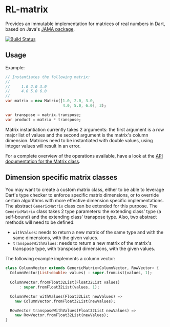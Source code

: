 # RL-matrix

Provides an immutable implementation for matrices of real numbers in Dart, based 
on Java's [JAMA package](http://math.nist.gov/javanumerics/jama/). 

[![Build Status](https://travis-ci.org/RSSchermer/rl_matrix.svg?branch=master)](https://travis-ci.org/RSSchermer/rl_matrix)

## Usage

Example:

```dart
// Instantiates the following matrix:
//
//     1.0 2.0 3.0
//     4.0 5.0 6.0
//
var matrix = new Matrix([1.0, 2.0, 3.0,
                         4.0, 5.0, 6.0], 3);

var transpose = matrix.transpose;
var product = matrix * transpose;
```

Matrix instantiation currently takes 2 arguments: the first argument is a row
major list of values and the second argument is the matrix's column dimension.
Matrices need to be instantiated with double values, using integer values will
result in an error.

For a complete overview of the operations available, have a look at the 
[API documentation for the Matrix class](https://www.dartdocs.org/documentation/rl_matrix/latest/rl_matrix/Matrix-class.html).

## Dimension specific matrix classes

You may want to create a custom matrix class, either to be able to leverage
Dart's type checker to enforce specific matrix dimensions, or to override 
certain algorithms with more effective dimension specific implementations.
The abstract `GenericMatrix` class can be extended for this purpose. The 
`GenericMatrix` class takes 2 type parameters: the extending class' type 
(a self-bound) and the extending class' transpose type. Also, two abstract 
methods will need to be defined:

- `withValues`: needs to return a new matrix of the same type and with the same 
  dimensions, with the given values.
- `transposeWithValues`: needs to return a new matrix of the matrix's transpose 
  type, with transposed dimensions, with the given values.

The following example implements a column vector:

```dart
class ColumnVector extends GenericMatrix<ColumnVector, RowVector> {
  ColumnVector(List<double> values) : super.fromList(values, 1);
  
  ColumnVector.fromFloat32List(Float32List values)
      : super.fromFloat32List(values, 1);

  ColumnVector withValues(Float32List newValues) =>
    new ColumnVector.fromFloat32List(newValues);

  RowVector transposeWithValues(Float32List newValues) =>
    new RowVector.fromFloat32List(newValues);
}
```
